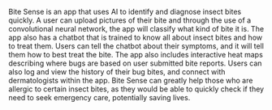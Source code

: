 Bite Sense is an app that uses AI to identify and diagnose insect bites quickly. A user can upload pictures of their bite and through the use of a convolutional neural network, the app will classify what kind of bite it is. The app also has a chatbot that is trained to know all about insect bites and how to treat them. Users can tell the chatbot about their symptoms, and it will tell them how to best treat the bite. The app also includes interactive heat maps describing where bugs are based on user submitted bite reports. Users can also log and view the history of their bug bites, and connect with dermatologists within the app. Bite Sense can greatly help those who are allergic to certain insect bites, as they would be able to quickly check if they need to seek emergency care, potentially saving lives.
